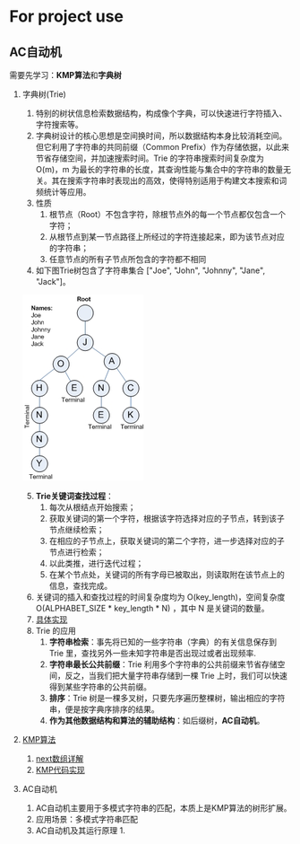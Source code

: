 # For project use

## AC自动机

需要先学习：**KMP算法**和**字典树**

1. 字典树(Trie)
   1. 特别的树状信息检索数据结构，构成像个字典，可以快速进行字符插入、字符搜索等。
   2. 字典树设计的核心思想是空间换时间，所以数据结构本身比较消耗空间。但它利用了字符串的共同前缀（Common Prefix）作为存储依据，以此来节省存储空间，并加速搜索时间。Trie 的字符串搜索时间复杂度为 O(m)，m 为最长的字符串的长度，其查询性能与集合中的字符串的数量无关。其在搜索字符串时表现出的高效，使得特别适用于构建文本搜索和词频统计等应用。
   3. 性质
      1. 根节点（Root）不包含字符，除根节点外的每一个节点都仅包含一个字符；
      2. 从根节点到某一节点路径上所经过的字符连接起来，即为该节点对应的字符串；
      3. 任意节点的所有子节点所包含的字符都不相同
   4. 如下图Trie树包含了字符串集合 ["Joe", "John", "Johnny", "Jane", "Jack"]。

   ![trie](trie.jpg)

   5. **Trie关键词查找过程**：
      1. 每次从根结点开始搜索；
      2. 获取关键词的第一个字符，根据该字符选择对应的子节点，转到该子节点继续检索；
      3. 在相应的子节点上，获取关键词的第二个字符，进一步选择对应的子节点进行检索；
      4. 以此类推，进行迭代过程；
      5. 在某个节点处，关键词的所有字母已被取出，则读取附在该节点上的信息，查找完成。
   6. 关键词的插入和查找过程的时间复杂度均为 O(key_length)，空间复杂度 O(ALPHABET_SIZE * key_length * N) ，其中 N 是关键词的数量。
   7. [具体实现](Trie.c)
   8. Trie 的应用
      1. **字符串检索**：事先将已知的一些字符串（字典）的有关信息保存到 Trie 里，查找另外一些未知字符串是否出现过或者出现频率.
      2. **字符串最长公共前缀**：Trie 利用多个字符串的公共前缀来节省存储空间，反之，当我们把大量字符串存储到一棵 Trie 上时，我们可以快速得到某些字符串的公共前缀。
      3. **排序**：Trie 树是一棵多叉树，只要先序遍历整棵树，输出相应的字符串，便是按字典序排序的结果。
      4. **作为其他数据结构和算法的辅助结构**：如后缀树，**AC自动机**。

2. [KMP算法](http://www.ruanyifeng.com/blog/2013/05/Knuth%E2%80%93Morris%E2%80%93Pratt_algorithm.html)
   1. [next数组详解](https://blog.csdn.net/dcy85127900/article/details/83247555?utm_medium=distribute.pc_relevant.none-task-blog-BlogCommendFromMachineLearnPai2-1.channel_param&depth_1-utm_source=distribute.pc_relevant.none-task-blog-BlogCommendFromMachineLearnPai2-1.channel_param)
   2. [KMP代码实现](KMP.java)

3. AC自动机
   1. AC自动机主要用于多模式字符串的匹配，本质上是KMP算法的树形扩展。
   2. 应用场景：多模式字符串匹配
   3. AC自动机及其运行原理
      1. 